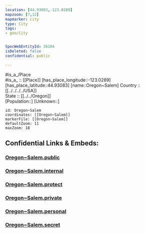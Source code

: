 ```yaml
---
location: [44.93083,-123.0289] 
mapzoom: [7,12] 
mapmarker: city 
type: City
tags:
- geo/City


SpocWebEntityId: 36104
isDeleted: false
confidential: public

---
```

#is_a_/Place  
#is_a_ :: [[Place]] 
[has_place_longitude::-123.0289] 
[has_place_latitude::44.93083] 
[name::Oregon~Salem] 
Country :: [[../../../../USA]]  
State :: [[../../Oregon]]  
[Population::] 
[Unknown::] 


```leaflet
id: Oregon~Salem
coordinates: [[Oregon~Salem]] 
markerFile: [[Oregon~Salem]] 
defaultZoom: 11 
maxZoom: 18
```


## Confidential Links & Embeds: 

### [Oregon~Salem.public](/_public/\Earth\Continent\America~North\USA\USA~Pacific\Oregon\counties~Oregon\Marion,County\cities~MarionOregon~Salem.public.md) 

### [Oregon~Salem.internal](/_internal/\Earth\Continent\America~North\USA\USA~Pacific\Oregon\counties~Oregon\Marion,County\cities~MarionOregon~Salem.internal.md) 

### [Oregon~Salem.protect](/_protect/\Earth\Continent\America~North\USA\USA~Pacific\Oregon\counties~Oregon\Marion,County\cities~MarionOregon~Salem.protect.md) 

### [Oregon~Salem.private](/_private/\Earth\Continent\America~North\USA\USA~Pacific\Oregon\counties~Oregon\Marion,County\cities~MarionOregon~Salem.private.md) 

### [Oregon~Salem.personal](/_personal/\Earth\Continent\America~North\USA\USA~Pacific\Oregon\counties~Oregon\Marion,County\cities~MarionOregon~Salem.personal.md) 

### [Oregon~Salem.secret](/_secret/\Earth\Continent\America~North\USA\USA~Pacific\Oregon\counties~Oregon\Marion,County\cities~MarionOregon~Salem.secret.md)

